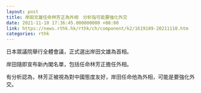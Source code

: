 ```yaml
---
layout: post
title: 岸田文雄任命林芳正為外相　分析指可能要強化外交
date: 2021-11-10 17:36:45.000000000 +08:00
link: https://news.rthk.hk/rthk/ch/component/k2/1619189-20211110.htm
categories: rthk
---
```


日本眾議院舉行全體會議，正式選出岸田文雄為首相。

岸田隨即宣布新內閣名單，包括任命林芳正擔任外相。

有分析認為，林芳正被視為對中國態度友好，岸田任命他為外相，可能是要強化外交。
